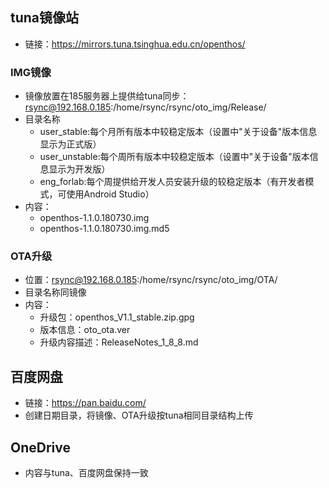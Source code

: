 ## tuna镜像站
- 链接：https://mirrors.tuna.tsinghua.edu.cn/openthos/
### IMG镜像
- 镜像放置在185服务器上提供给tuna同步：rsync@192.168.0.185:/home/rsync/rsync/oto_img/Release/
- 目录名称
   - user_stable:每个月所有版本中较稳定版本（设置中"关于设备"版本信息显示为正式版）
   - user_unstable:每个周所有版本中较稳定版本（设置中"关于设备"版本信息显示为开发版）
   - eng_forlab:每个周提供给开发人员安装升级的较稳定版本（有开发者模式，可使用Android Studio）
- 内容：
   - openthos-1.1.0.180730.img
   - openthos-1.1.0.180730.img.md5
### OTA升级
- 位置：rsync@192.168.0.185:/home/rsync/rsync/oto_img/OTA/
- 目录名称同镜像
- 内容：
   - 升级包：openthos_V1.1_stable.zip.gpg
   - 版本信息：oto_ota.ver
   - 升级内容描述：ReleaseNotes_1_8_8.md

## 百度网盘
- 链接：https://pan.baidu.com/
- 创建日期目录，将镜像、OTA升级按tuna相同目录结构上传

## OneDrive
- 内容与tuna、百度网盘保持一致
